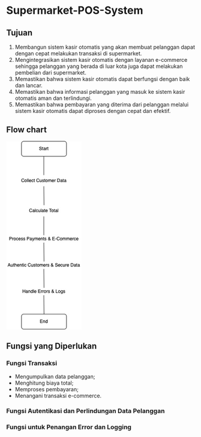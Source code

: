 # Supermarket-POS-System

## Tujuan
1. Membangun sistem kasir otomatis yang akan membuat pelanggan dapat dengan cepat melakukan transaksi di supermarket.
2. Mengintegrasikan sistem kasir otomatis dengan layanan e-commerce sehingga pelanggan yang berada di luar kota juga dapat melakukan pembelian dari supermarket.
3. Memastikan bahwa sistem kasir otomatis dapat berfungsi dengan baik dan lancar.
4. Memastikan bahwa informasi pelanggan yang masuk ke sistem kasir otomatis aman dan terlindungi.
5. Memastikan bahwa pembayaran yang diterima dari pelanggan melalui sistem kasir otomatis dapat diproses dengan cepat dan efektif.

## Flow chart
![Flowchart](https://github.com/gebemujaer/Supermarket-POS-System/blob/main/Flowchart.jpeg?raw=true)

## Fungsi yang Diperlukan
### Fungsi Transaksi
- Mengumpulkan data pelanggan;
- Menghitung biaya total;
- Memproses pembayaran;
- Menangani transaksi e-commerce.
### Fungsi Autentikasi dan Perlindungan Data Pelanggan
### Fungsi untuk Penangan Error dan Logging
